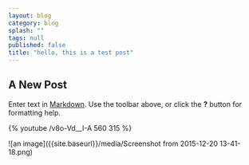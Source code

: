 ```yaml
---
layout: blog
category: blog
splash: ""
tags: null
published: false
title: "hello, this is a test post"
---
```


## A New Post

Enter text in [Markdown](http://daringfireball.net/projects/markdown/). Use the toolbar above, or click the **?** button for formatting help.

{% youtube /v8o-Vd__I-A 560 315 %}

![an image]({{site.baseurl}}/media/Screenshot from 2015-12-20 13-41-18.png)

